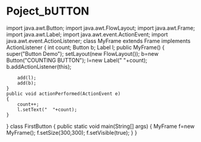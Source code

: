 # Poject_bUTTON
import java.awt.Button;
import java.awt.FlowLayout;
import java.awt.Frame;
import java.awt.Label;
import java.awt.event.ActionEvent;
import java.awt.event.ActionListener;
class MyFrame extends Frame implements ActionListener
{
    int count;
    Button b;
    Label l;
    public MyFrame()
    {
        super("Button Demo");
        setLayout(new FlowLayout());
        b=new Button("COUNTING BUTTON");
        l=new Label("  "+count);
        b.addActionListener(this);

        add(l);
        add(b);
    }
    public void actionPerformed(ActionEvent e)
    {
        count++;
        l.setText("  "+count);
    }
}
class FirstButton
{
    public static void main(String[] args)
    {
        MyFrame f=new MyFrame();
        f.setSize(300,300);
        f.setVisible(true);
    }
}
